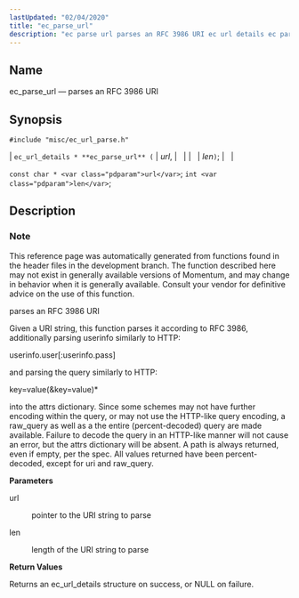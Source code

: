 ```yaml
---
lastUpdated: "02/04/2020"
title: "ec_parse_url"
description: "ec parse url parses an RFC 3986 URI ec url details ec parse url url len const char url int len This reference page was automatically generated from functions found in the header files in the development branch The function described here may not exist in generally available versions of..."
---
```


<a name="apis.ec_parse_url"></a> 
## Name

ec_parse_url — parses an RFC 3986 URI

## Synopsis

`#include "misc/ec_url_parse.h"`

| `ec_url_details * **ec_parse_url** (` | <var class="pdparam">url</var>, |   |
|   | <var class="pdparam">len</var>`)`; |   |

`const char * <var class="pdparam">url</var>`;
`int <var class="pdparam">len</var>`;<a name="idp63925744"></a> 
## Description

### Note

This reference page was automatically generated from functions found in the header files in the development branch. The function described here may not exist in generally available versions of Momentum, and may change in behavior when it is generally available. Consult your vendor for definitive advice on the use of this function.

parses an RFC 3986 URI

Given a URI string, this function parses it according to RFC 3986, additionally parsing userinfo similarly to HTTP:

userinfo.user[:userinfo.pass]

and parsing the query similarly to HTTP:

key=value(&key=value)*

into the attrs dictionary. Since some schemes may not have further encoding within the query, or may not use the HTTP-like query encoding, a raw_query as well as a the entire (percent-decoded) query are made available. Failure to decode the query in an HTTP-like manner will not cause an error, but the attrs dictionary will be absent. A path is always returned, even if empty, per the spec. All values returned have been percent-decoded, except for uri and raw_query.

**<a name="idp63931536"></a> Parameters**

<dl class="variablelist">

<dt>url</dt>

<dd>

pointer to the URI string to parse

</dd>

<dt>len</dt>

<dd>

length of the URI string to parse

</dd>

</dl>

**<a name="idp63936112"></a> Return Values**

Returns an ec_url_details structure on success, or NULL on failure.
